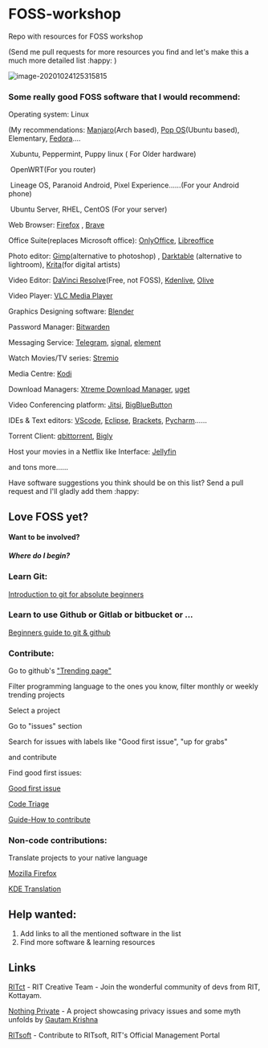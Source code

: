 # FOSS-workshop
Repo with resources for FOSS workshop

(Send me pull requests for more resources you find and let's make this a much more detailed list :happy: )



![image-20201024125315815](https://i.imgur.com/calkzMp.png)





### Some really good FOSS software that I would recommend:

Operating system: Linux

(My recommendations: [Manjaro](https://manjaro.org/)(Arch based), [Pop OS](https://pop.system76.com/)(Ubuntu based), Elementary, [Fedora](https://getfedora.org/)....

​											Xubuntu, Peppermint, Puppy linux ( For Older hardware)

​											OpenWRT(For you router)

​											Lineage OS, Paranoid Android, Pixel Experience......(For your Android phone)

​											Ubuntu Server, RHEL, CentOS (For your server)





Web Browser: [Firefox](https://www.mozilla.org/en-US/firefox/new/) , [Brave](https://brave.com/)

Office Suite(replaces Microsoft office): [OnlyOffice](https://www.onlyoffice.com/download-desktop.aspx), [Libreoffice](https://www.libreoffice.org/download/download/)

Photo editor: [Gimp](https://www.gimp.org/downloads/)(alternative to photoshop) , [Darktable](https://www.darktable.org/) (alternative to lightroom), [Krita](https://krita.org/en)(for digital artists)


Video Editor: [DaVinci Resolve](https://www.blackmagicdesign.com/in/products/davinciresolve/)(Free, not FOSS), [Kdenlive](https://kdenlive.org/en/), [Olive](https://olivevideoeditor.org/)

Video Player: [VLC Media Player](https://www.videolan.org/index.html)

Graphics Designing software: [Blender](https://www.blender.org/)

Password Manager: [Bitwarden](https://bitwarden.com/)

Messaging Service: [Telegram](https://telegram.org/), [signal](https://signal.org/en/), [element](https://element.io/)

Watch Movies/TV series: [Stremio](https://www.stremio.com/)

Media Centre: [Kodi](https://kodi.tv/)

Download Managers: [Xtreme Download Manager](https://subhra74.github.io/xdm/), [uget](https://sourceforge.net/projects/urlget/)

Video Conferencing platform: [Jitsi](https://jitsi.org/), [BigBlueButton](https://bigbluebutton.org/)

IDEs & Text editors: [VScode](https://code.visualstudio.com/), [Eclipse](https://www.eclipse.org/), [Brackets](http://brackets.io/), [Pycharm](https://www.jetbrains.com/pycharm/)......

Torrent Client: [qbittorrent](https://www.qbittorrent.org/), [Bigly](https://www.biglybt.com/)

Host your movies in a Netflix like Interface: [Jellyfin](https://jellyfin.org/)

and tons more......

Have software suggestions you think should be on this list? Send a pull request and I'll gladly add them :happy:



## Love FOSS yet?

#### Want to be involved?

##### Where do I begin?





### Learn Git:

[Introduction to git for absolute beginners](https://www.freecodecamp.org/news/an-introduction-to-git-for-absolute-beginners-86fa1d32ff71/) 

### Learn to use Github or Gitlab or bitbucket or ...

[Beginners guide to git & github](https://www.freecodecamp.org/news/the-beginners-guide-to-git-github/)

### Contribute:

Go to github's ["Trending page"](https://github.com/trending?since=daily)

Filter programming language to the ones you know, filter monthly or weekly trending projects

Select a project

Go to "issues" section

Search for issues with labels like "Good first issue", "up for grabs"

and contribute



Find good first issues:

[Good first issue](https://goodfirstissue.dev/)

[Code Triage](https://www.codetriage.com/)

[Guide-How to contribute](https://opensource.guide/how-to-contribute/)



### Non-code contributions:

Translate projects to your native language

[Mozilla Firefox](https://wiki.mozilla.org/L10n:Contribute) 

[KDE Translation](https://community.kde.org/Get_Involved/translation)





## Help wanted:

1. Add links to all the mentioned software in the list
2. Find more software & learning resources 



## Links

[RITct](https://github.com/RITct/RITct-discussions/issues/3) - RIT Creative Team - Join the wonderful community of devs from RIT, Kottayam.

[Nothing Private](https://github.com/gautamkrishnar/nothing-private) - A project showcasing privacy issues and some myth unfolds by [Gautam Krishna](https://github.com/gautamkrishnar)

[RITsoft](https://bitbucket.org/tomsypaul/ritsoft/src/master/) - Contribute to RITsoft, RIT's Official Management Portal
